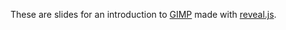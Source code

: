 These are slides for an introduction to [GIMP](https://www.gimp.org/) made with [reveal.js](https://github.com/hakimel/reveal.js).

